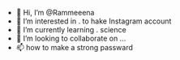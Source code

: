 - 👋 Hi, I’m @Rammeeena
- 👀 I’m interested in . to hake Instagram account 
- 🌱 I’m currently learning . science 
- 💞️ I’m looking to collaborate on ...
- 📫 how to make a strong passward 

<!---
Rammeeena/Rammeeena is a ✨ special ✨ repository because its `README.md` (this file) appears on your GitHub profile.
You can click the Preview link to take a look at your changes.
--->
